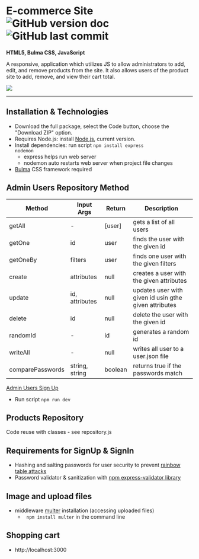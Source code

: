 # E-commerce Site  ![GitHub version doc](https://img.shields.io/badge/Version-1.0.0-red) ![GitHub last commit](https://img.shields.io/github/last-commit/dcc5235/EComm_Shop?style=flat-square) 

**HTML5, Bulma CSS, JavaScript**

A responsive, application which utilizes JS to allow administrators to add, edit, and remove products from the site. It also allows users of the product site to add, remove, and view their cart total.

![](https://bit.ly/37auFU0)

---

## Installation & Technologies
- Download the full package, select the Code button, choose the "Download ZIP" option.
- Requires Node.js: install [Node.js](https://nodejs.org/en/), current version.
- Install dependencies: run script <code>npm install express nodemon</code>
  - express helps run web server
  - nodemon auto restarts web server when project file changes
- [Bulma](https://bulma.io/) CSS framework required

## Admin Users Repository Method
Method | Input Args | Return | Description
------------ | ------------- | ------------- | ------------- 
getAll | - | [user] | gets a list of all users
getOne | id | user | finds the user with the given id
getOneBy | filters | user | finds one user with the given filters
create | attributes | null | creates a user with the given attributes
update | id, attributes | null | updates user with given id usin gthe given attributes
delete | id | null | delete the user with the given id
randomId | - | id | generates a random id
writeAll | - | null | writes all user to a user.json file
comparePasswords | string, string | boolean | returns true if the passwords match

[Admin Users Sign Up](http://localhost:3000/signup)
  - Run script <code>npm run dev</code> 

## Products Repository
Code reuse with classes - see repository.js

## Requirements for SignUp & SignIn
- Hashing and salting passwords for user security to prevent [rainbow table attacks](https://bit.ly/3lIGyXn)
- Password validator & sanitization with [npm express-validator library](https://www.npmjs.com/package/express-validator)

## Image and upload files
- middleware [multer](https://www.npmjs.com/package/multer) installation (accessing uploaded files)
  - <code> npm install multer</code> in the command line

## Shopping cart
- http://localhost:3000
